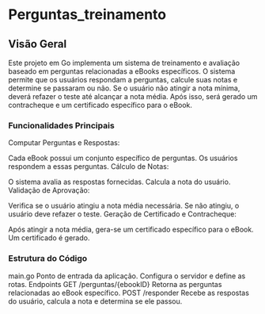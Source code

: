 # Perguntas_treinamento
## Visão Geral
Este projeto em Go implementa um sistema de treinamento e avaliação baseado em perguntas relacionadas a eBooks específicos. O sistema permite que os usuários respondam a perguntas, calcule suas notas e determine se passaram ou não. Se o usuário não atingir a nota mínima, deverá refazer o teste até alcançar a nota média. Após isso, será gerado um contracheque e um certificado específico para o eBook.

### Funcionalidades Principais
Computar Perguntas e Respostas:

Cada eBook possui um conjunto específico de perguntas.
Os usuários respondem a essas perguntas.
Cálculo de Notas:

O sistema avalia as respostas fornecidas.
Calcula a nota do usuário.
Validação de Aprovação:

Verifica se o usuário atingiu a nota média necessária.
Se não atingiu, o usuário deve refazer o teste.
Geração de Certificado e Contracheque:

Após atingir a nota média, gera-se um certificado específico para o eBook.
Um certificado é gerado.
### Estrutura do Código
main.go
Ponto de entrada da aplicação.
Configura o servidor e define as rotas.
Endpoints
GET /perguntas/{ebookID}
Retorna as perguntas relacionadas ao eBook específico.
POST /responder
Recebe as respostas do usuário, calcula a nota e determina se ele passou.
